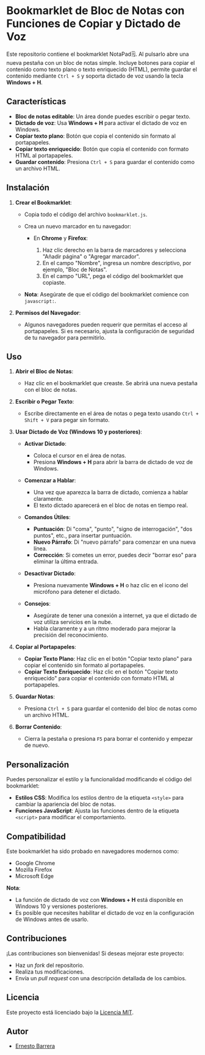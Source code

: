 # Bookmarklet de Bloc de Notas con Funciones de Copiar y Dictado de Voz

Este repositorio contiene el bookmarklet NotaPad🗒️. Al pulsarlo abre una nueva pestaña con un bloc de notas simple. Incluye botones para copiar el contenido como texto plano o texto enriquecido (HTML), permite guardar el contenido mediante `Ctrl + S` y soporta dictado de voz usando la tecla **Windows + H**.

## Características

- **Bloc de notas editable**: Un área donde puedes escribir o pegar texto.
- **Dictado de voz**: Usa **Windows + H** para activar el dictado de voz en Windows.
- **Copiar texto plano**: Botón que copia el contenido sin formato al portapapeles.
- **Copiar texto enriquecido**: Botón que copia el contenido con formato HTML al portapapeles.
- **Guardar contenido**: Presiona `Ctrl + S` para guardar el contenido como un archivo HTML.

## Instalación

1. **Crear el Bookmarklet**:

   - Copia todo el código del archivo `bookmarklet.js`.

   - Crea un nuevo marcador en tu navegador:

     - En **Chrome** y **Firefox**:

       1. Haz clic derecho en la barra de marcadores y selecciona "Añadir página" o "Agregar marcador".
       2. En el campo "Nombre", ingresa un nombre descriptivo, por ejemplo, "Bloc de Notas".
       3. En el campo "URL", pega el código del bookmarklet que copiaste.

   - **Nota**: Asegúrate de que el código del bookmarklet comience con `javascript:`.

2. **Permisos del Navegador**:

   - Algunos navegadores pueden requerir que permitas el acceso al portapapeles. Si es necesario, ajusta la configuración de seguridad de tu navegador para permitirlo.

## Uso

1. **Abrir el Bloc de Notas**:

   - Haz clic en el bookmarklet que creaste. Se abrirá una nueva pestaña con el bloc de notas.

2. **Escribir o Pegar Texto**:

   - Escribe directamente en el área de notas o pega texto usando `Ctrl + Shift + V` para pegar sin formato.

3. **Usar Dictado de Voz (Windows 10 y posteriores)**:

   - **Activar Dictado**:

     - Coloca el cursor en el área de notas.
     - Presiona **Windows + H** para abrir la barra de dictado de voz de Windows.

   - **Comenzar a Hablar**:

     - Una vez que aparezca la barra de dictado, comienza a hablar claramente.
     - El texto dictado aparecerá en el bloc de notas en tiempo real.

   - **Comandos Útiles**:

     - **Puntuación**: Di "coma", "punto", "signo de interrogación", "dos puntos", etc., para insertar puntuación.
     - **Nuevo Párrafo**: Di "nuevo párrafo" para comenzar en una nueva línea.
     - **Corrección**: Si cometes un error, puedes decir "borrar eso" para eliminar la última entrada.

   - **Desactivar Dictado**:

     - Presiona nuevamente **Windows + H** o haz clic en el icono del micrófono para detener el dictado.

   - **Consejos**:

     - Asegúrate de tener una conexión a internet, ya que el dictado de voz utiliza servicios en la nube.
     - Habla claramente y a un ritmo moderado para mejorar la precisión del reconocimiento.

4. **Copiar al Portapapeles**:

   - **Copiar Texto Plano**: Haz clic en el botón "Copiar texto plano" para copiar el contenido sin formato al portapapeles.
   - **Copiar Texto Enriquecido**: Haz clic en el botón "Copiar texto enriquecido" para copiar el contenido con formato HTML al portapapeles.

5. **Guardar Notas**:

   - Presiona `Ctrl + S` para guardar el contenido del bloc de notas como un archivo HTML.

6. **Borrar Contenido**:

   - Cierra la pestaña o presiona `F5` para borrar el contenido y empezar de nuevo.

## Personalización

Puedes personalizar el estilo y la funcionalidad modificando el código del bookmarklet:

- **Estilos CSS**: Modifica los estilos dentro de la etiqueta `<style>` para cambiar la apariencia del bloc de notas.
- **Funciones JavaScript**: Ajusta las funciones dentro de la etiqueta `<script>` para modificar el comportamiento.

## Compatibilidad

Este bookmarklet ha sido probado en navegadores modernos como:

- Google Chrome
- Mozilla Firefox
- Microsoft Edge

**Nota**:

- La función de dictado de voz con **Windows + H** está disponible en Windows 10 y versiones posteriores.
- Es posible que necesites habilitar el dictado de voz en la configuración de Windows antes de usarlo.

## Contribuciones

¡Las contribuciones son bienvenidas! Si deseas mejorar este proyecto:

- Haz un _fork_ del repositorio.
- Realiza tus modificaciones.
- Envía un _pull request_ con una descripción detallada de los cambios.

## Licencia

Este proyecto está licenciado bajo la [Licencia MIT](LICENSE).

## Autor

- [Ernesto Barrera](https://github.com/ernestobarrera)
